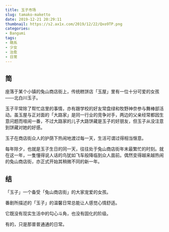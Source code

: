 ```yaml
---
title: 玉子市场
slug: tamako-maketto
date: 2019-12-21 20:29:11
thumbnail: https://s2.ax1x.com/2019/12/22/Qxo9TP.png
categories:
- Bangumi
tags:
- 萌系
- 少女
- 治愈
- 日常
---
```


## 简

座落于某个小镇的兔山商店街上，传统糕饼店「玉屋」里有一位十分可爱的女孩——北白川玉子。

玉子平常除了帮忙店里的事情，亦有跟学校的好友常盘绿和牧野神奈参与舞棒部活动。虽玉屋与正对面的「大路家」是同一行业的竞争对手，两边的父亲经常都因生意问题而喧闹一番，不过大路家的儿子大路饼藏是玉子的好朋友，但玉子从没注意到饼藏对她的好感。

玉子在商店街众人的护荫下热闹地渡过每一天，生活可谓过得相当惬意。

每年除夕，也就是玉子生日的同一天，往往处于兔山商店街年末最繁忙的时刻。就在这一年，一隻懂得说人话的鸟犹如飞车般降临到众人面前。偶然变得越来越热闹的兔山商店街，亦正式开始其稍微不同的新一年。

## 结

「玉子」一个备受「兔山商店街」的大家宠爱的女孩。

番剧所描述的「玉子」的温馨日常总能让人感觉心情舒适。

它既没有现实生活中的勾心斗角，也没有固化的阶级。

有的，只是那普普通通的日常。
